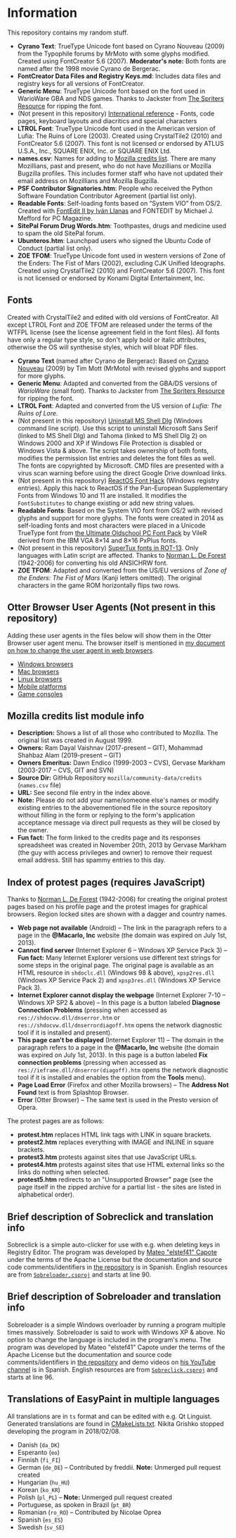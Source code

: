 ﻿# Information
This repository contains my random stuff.
* **Cyrano Text**: TrueType Unicode font based on Cyrano Nouveau (2009) from the Typophile forums by MrMoto with some glyphs modified. Created using FontCreator 5.6 (2007). **Moderator's note:** Both fonts are named after the 1998 movie Cyrano de Bergerac.
* **FontCreator Data Files and Registry Keys.md**: Includes data files and registry keys for all versions of FontCreator.
* **Generic Menu**: TrueType Unicode font based on the font used in WarioWare GBA and NDS games. Thanks to Jackster from [The Spriters Resource](https://www.spriters-resource.com) for ripping the font.
* (Not present in this repository) [International reference](https://drive.google.com/uc?id=1qWfpIdIjpDRQqsQOAA31HA3bXqyXjpij&export=download) - Fonts, code pages, keyboard layouts and diacritics and special characters
* **LTROL Font**: TrueType Unicode font used in the American version of Lufia: The Ruins of Lore (2003). Created using CrystalTile2 (2010) and FontCreator 5.6 (2007). This font is not licensed or endorsed by ATLUS U.S.A., Inc., SQUARE ENIX, Inc. or SQUARE ENIX Ltd.
* **names.csv**: Names for adding to [Mozilla credits list](https://www.mozilla.org/credits). There are many Mozillians, past and present, who do not have Mozillians or Mozilla Bugzilla profiles. This includes former staff who have not updated their email address on Mozillians and Mozilla Bugzilla.
* **PSF Contributor Signatories.htm**: People who received the Python Software Foundation Contributor Agreement (partial list only).
* **Readable Fonts**: Self-loading fonts based on “System VIO” from OS/2. Created with [FontEdit II by Iván Llanas](http://www.geocities.ws/ivan_llanas/software/fontedit2.html) and FONTEDIT by Michael J. Mefford for PC Magazine.
* **SitePal Forum Drug Words.htm**: Toothpastes, drugs and medicine used to spam the old SitePal forum.
* **Ubunteros.htm**: Launchpad users who signed the Ubuntu Code of Conduct (partial list only).
* **ZOE TFOM**: TrueType Unicode font used in western versions of Zone of the Enders: The Fist of Mars (2002), excluding CJK Unified Ideographs. Created using CrystalTile2 (2010) and FontCreator 5.6 (2007). This font is not licensed or endorsed by Konami Digital Entertainment, Inc.

## Fonts
Created with CrystalTile2 and edited with old versions of FontCreator. All except LTROL Font and ZOE TFOM are released under the terms of the WTFPL license (see the license agreement field in the font files). All fonts have only a regular type style, so don't apply bold or italic attributes, otherwise the OS will synthesise styles, which will bloat PDF files.
* **Cyrano Text** (named after Cyrano de Bergerac): Based on [Cyrano Nouveau](https://www.typophile.com/node/64838) (2009) by Tim Mott (MrMoto) with revised glyphs and support for more glyphs.
* **Generic Menu**: Adapted and converted from the GBA/DS versions of *WarioWare* (small font). Thanks to Jackster from [The Spriters Resource](https://www.spriters-resource.com/) for ripping the font.
* **LTROL Font**: Adapted and converted from the US version of *Lufia: The Ruins of Lore*.
* (Not present in this repository) [Uninstall MS Shell Dlg](https://drive.google.com/uc?id=1rAvLseIK4UEYbIe3l8ihXW_0t8xrc9eW&export=download) (Windows command line script). Use this script to uninstall Microsoft Sans Serif (linked to MS Shell Dlg) and Tahoma (linked to MS Shell Dlg 2) on Windows 2000 and XP if Windows File Protection is disabled or Windows Vista & above. The script takes ownership of both fonts, modifies the permission list entries and deletes the font files as well. The fonts are copyrighted by Microsoft. CMD files are presented with a virus scan warning before using the direct Google Drive download links.
* (Not present in this repository) [ReactOS Font Hack](https://drive.google.com/uc?id=14gt8XYCDnO441Wa-h8aqgxUJ8qPrL76P&export=download) (Windows registry entries). Apply this hack to ReactOS if the Pan-European Supplementary Fonts from Windows 10 and 11 are installed. It modifies the `FontSubstitutes` to change existing or add new string values.
* **Readable Fonts**: Based on the System VIO font from OS/2 with revised glyphs and support for more glyphs. The fonts were created in 2014 as self-loading fonts and most characters were placed in a Unicode TrueType font from [the Ultimate Oldschool PC Font Pack](https://int10h.org/oldschool-pc-fonts/) by VileR derived from the IBM VGA 8×14 and 8×16 PxPlus fonts.
* (Not present in this repository) [SuperTux fonts in ROT-13](https://drive.google.com/uc?id=1tIPEov7J_wG8tZAN4QgNnqIqzKN6GD4Q&export=download). Only languages with Latin script are affected. Thanks to [Norman L. De Forest](http://www.chebucto.ns.ca/~af380/Profile.html) (1942-2006) for converting his old ANSICHRW font.
* **ZOE TFOM**: Adapted and converted from the US/EU versions of *Zone of the Enders: The Fist of Mars* (Kanji letters omitted). The original characters in the game ROM horizontally flips two rows.

## Otter Browser User Agents (Not present in this repository)
Adding these user agents in the files below will show them in the Otter Browser user agent menu. The browser itself is mentioned in [my document on how to change the user agent in web browsers](https://docs.google.com/document/d/1hzVWH-akdXdz8cP12RGRekNvbcgmBWZHKtbWec8MTzE/edit?usp=sharing).
* [Windows browsers](https://drive.google.com/uc?id=1bEsVLJyEyM5RVKcNjMB3A_ngmB2WInzf&export=download)
* [Mac browsers](https://drive.google.com/uc?id=1-AkleGvhHpgbLkLnhYKpaoo1fKqIjjv-&export=download)
* [Linux browsers](https://drive.google.com/uc?id=1bSLxqPve3CCqsXb25u9rfI8mE0-yEwYc&export=download)
* [Mobile platforms](https://drive.google.com/uc?id=1VRSVtj_AxrrD-jaKYhk5xZ1S-g_MauvJ&export=download)
* [Game consoles](https://drive.google.com/uc?id=1JJZ9qHIFXxyQTBJTFfX120Z3rIS5pBbb&export=download)

## Mozilla credits list module info
* **Description:** Shows a list of all those who contributed to Mozilla. The original list was created in August 1999.
* **Owners:** Ram Dayal Vaishnav (2017-present – GIT), Mohammad Shahbaz Alam (2019-present – GIT)
* **Owners Emeritus:** Dawn Endico (1999-2003 – CVS), Gervase Markham (2003-2017 – CVS, GIT and SVN)
* **Source Dir:** GitHub Repository `mozilla/community-data/credits` (`names.csv` file)
* **URL:** See second file entry in the index above.
* **Note:** Please do not add your name/someone else's names or modify existing entries to the abovementioned file in the source repository without filling in the form or replying to the form's application acceptance message via direct pull requests as they will be closed by the owner.
* **Fun fact:** The form linked to the credits page and its responses spreadsheet was created in November 20th, 2013 by Gervase Markham (the guy with access privileges and owner) to remove their request email address. Still has spammy entries to this day.

## Index of protest pages (requires JavaScript)
Thanks to [Norman L. De Forest](http://www.chebucto.ns.ca/~af380/Profile.html) (1942-2006) for creating the original protest pages based on his profile page and the protest images for graphical browsers. Region locked sites are shown with a dagger and country names.
* **Web page not available** (Android) – The link in the paragraph refers to a page in the **@Macarlo, Inc** website (the domain was expired on July 1st, 2013).
* **Cannot find server** (Internet Explorer 6 – Windows XP Service Pack 3) – **Fun fact:** Many Internet Explorer versions use different text strings for some steps in the original page. The original page is available as an HTML resource in `shdoclc.dll` (Windows 98 & above), `xpsp2res.dll` (Windows XP Service Pack 2) and `xpsp3res.dll` (Windows XP Service Pack 3).
* **Internet Explorer cannot display the webpage** (Internet Explorer 7-10 – Windows XP SP2 & above) – In this page is a button labeled **Diagnose Connection Problems** (pressing when accessed as `res://shdocvw.dll/dnserror.htm` or `res://shdocvw.dll/dnserrordiagoff.htm` opens the network diagnostic tool if it is installed and present).
* **This page can't be displayed** (Internet Explorer 11) – The domain in the paragraph refers to a page in the **@Macarlo, Inc** website (the domain was expired on July 1st, 2013). In this page is a button labeled **Fix connection problems** (pressing when accessed as `res://ieframe.dll/dnserror(diagoff).htm` opens the network diagnostic tool if it is installed and enables the option from the **Tools** menu).
* **Page Load Error** (Firefox and other Mozilla browsers) – The **Address Not Found** text is from Splashtop Browser.
* **Error** (Otter Browser) – The same text is used in the Presto version of Opera.

The protest pages are as follows:
* **protest.htm** replaces HTML link tags with LINK in square brackets.
* **protest2.htm** replaces everything with IMAGE and INLINE in square brackets.
* **protest3.htm** protests against sites that use JavaScript URLs.
* **protest4.htm** protests against sites that use HTML external links so the links do nothing when selected.
* **protest5.htm** redirects to an "Unsupported Browser" page (see the page itself in the zipped archive for a partial list - the sites are listed in alphabetical order).

## Brief description of Sobreclick and translation info
Sobreclick is a simple auto-clicker for use with e.g. when deleting keys in Registry Editor. The program was developed by [Mateo "elstef41" Capote](https://elstef41.com/) under the terms of the Apache License but the documentation and source code comments/identifiers in [the repository](https://github.com/elstef41/sobreclick) is in Spanish. English resources are from [`Sobreloader.csproj`](https://github.com/elstef41/sobreloader/blob/master/Sobreloader.csproj#L90) and starts at line 90.

## Brief description of Sobreloader and translation info
Sobreloader is a simple Windows overloader by running a program multiple times massively. Sobreloader is said to work with Windows XP & above. No option to change the language is included in the program's menu. The program was developed by Mateo "elstef41" Capote under the terms of the Apache License but the documentation and source code comments/identifiers in [the repository](https://github.com/elstef41/sobreloader) and demo videos on [his YouTube channel](https://www.youtube.com/user/elstef41) is in Spanish. English resources are from [`Sobreclick.csproj`](https://github.com/elstef41/sobreclick/blob/master/Sobreclick.csproj#L96) and starts at line 96.

## Translations of EasyPaint in multiple languages
All translations are in `ts` format and can be edited with e.g. Qt Linguist. Generated translations are found in [CMakeLists.txt](https://github.com/Gr1N/EasyPaint/blob/master/CMakeLists.txt#L109). Nikita Grishko stopped developing the program in 2018/02/08.
* Danish (`da_DK`)
* Esperanto (`eo`)
* Finnish (`fi_FI`)
* German (`de_DE`) – Contributed by freddii. **Note:** Unmerged pull request created
* Hungarian (`hu_HU`)
* Korean (`ko_KR`)
* Polish (`pl_PL`) – **Note:** Unmerged pull request created
* Portuguese, as spoken in Brazil (`pt_BR`)
* Romanian (`ro_RO`) – Contributed by Nicolae Oprea
* Spanish (`es_ES`)
* Swedish (`sv_SE`)
